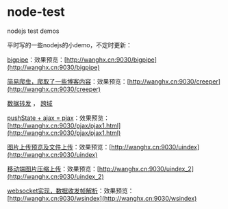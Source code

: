 # node-test
nodejs test demos

平时写的一些nodejs的小demo，不定时更新：

[bigpipe](https://github.com/whxaxes/node-test/tree/master/server/bigpipe)：效果预览：[http://wanghx.cn:9030/bigpipe](http://wanghx.cn:9030/bigpipe)

[简易爬虫，爬取了一些博客内容](https://github.com/whxaxes/node-test/tree/master/server/creeper)：效果预览：[http://wanghx.cn:9030/creeper](http://wanghx.cn:9030/creeper)

[数据转发](https://github.com/whxaxes/node-test/tree/master/server/transdata) ， [跨域](https://github.com/whxaxes/node-test/tree/master/server/crossorigin)

[pushState + ajax = pjax](https://github.com/whxaxes/node-test/tree/master/server/pjax)：效果预览：[http://wanghx.cn:9030/pjax/pjax1.html](http://wanghx.cn:9030/pjax/pjax1.html)

[图片上传预览及文件上传](https://github.com/whxaxes/node-test/tree/master/server/upload)：效果预览：[http://wanghx.cn:9030/uindex](http://wanghx.cn:9030/uindex)

[移动端图片压缩上传](https://github.com/whxaxes/node-test/tree/master/server/upload/index_2.html)：效果预览：[http://wanghx.cn:9030/uindex_2](http://wanghx.cn:9030/uindex_2)

[websocket实现，数据收发帧解析](https://github.com/whxaxes/node-test/tree/master/server/websocket)：效果预览：[http://wanghx.cn:9030/wsindex](http://wanghx.cn:9030/wsindex)
